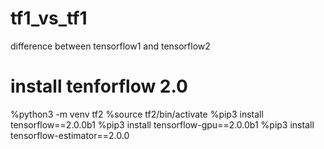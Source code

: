 # tf1_vs_tf1
difference between tensorflow1 and tensorflow2

# install tenforflow 2.0
 %python3 -m venv tf2
 %source tf2/bin/activate
 %pip3 install tensorflow==2.0.0b1
 %pip3 install tensorflow-gpu==2.0.0b1
 %pip3 install tensorflow-estimator==2.0.0


